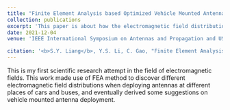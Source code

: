```yaml
---
title: "Finite Element Analysis based Optimized Vehicle Mounted Antenna Deployment"
collection: publications
excerpt: 'This paper is about how the electromagnetic field distribution is affected by different antenna deployment positions of the vehicle.'
date: 2021-12-04
venue: 'IEEE International Symposium on Antennas and Propagation and USNC-URSI Radio Science Meeting (<b>APS/URSI</b>) <a href="https://ieeexplore.ieee.org/abstract/document/9704445">Get the paper</a>'

citation: '<b>S.Y. Liang</b>, Y.S. Li, C. Gao, "Finite Element Analysis based Optimized Vehicle Mounted Antenna Deployment," IEEE International Symposium on Antennas and Propagation and USNC-URSI Radio Science Meeting (<b>APS/URSI</b>), 2021.'
---
```


This is my first scientific research attempt in the field of electromagnetic fields. This work made use of FEA method to discover different electromagnetic field distributions when deploying antennas at different places of cars and buses, and eventually derived some suggestions on vehicle mounted antenna deployment. 
